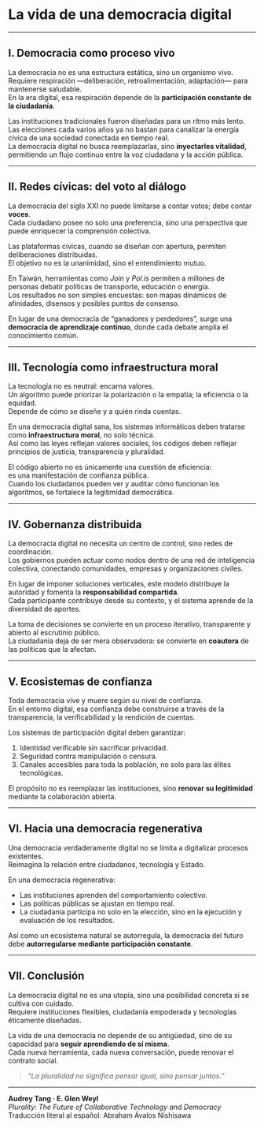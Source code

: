 # La vida de una democracia digital

---

## I. Democracia como proceso vivo

La democracia no es una estructura estática, sino un organismo vivo.  
Requiere respiración —deliberación, retroalimentación, adaptación— para mantenerse saludable.  
En la era digital, esa respiración depende de la **participación constante de la ciudadanía**.

Las instituciones tradicionales fueron diseñadas para un ritmo más lento.  
Las elecciones cada varios años ya no bastan para canalizar la energía cívica de una sociedad conectada en tiempo real.  
La democracia digital no busca reemplazarlas, sino **inyectarles vitalidad**, permitiendo un flujo continuo entre la voz ciudadana y la acción pública.

---

## II. Redes cívicas: del voto al diálogo

La democracia del siglo XXI no puede limitarse a contar votos; debe contar **voces**.  
Cada ciudadano posee no solo una preferencia, sino una perspectiva que puede enriquecer la comprensión colectiva.

Las plataformas cívicas, cuando se diseñan con apertura, permiten deliberaciones distribuidas.  
El objetivo no es la unanimidad, sino el entendimiento mutuo.

En Taiwán, herramientas como *Join* y *Pol.is* permiten a millones de personas debatir políticas de transporte, educación o energía.  
Los resultados no son simples encuestas: son mapas dinámicos de afinidades, disensos y posibles puntos de consenso.

En lugar de una democracia de “ganadores y perdedores”, surge una **democracia de aprendizaje continuo**, donde cada debate amplía el conocimiento común.

---

## III. Tecnología como infraestructura moral

La tecnología no es neutral: encarna valores.  
Un algoritmo puede priorizar la polarización o la empatía; la eficiencia o la equidad.  
Depende de cómo se diseñe y a quién rinda cuentas.

En una democracia digital sana, los sistemas informáticos deben tratarse como **infraestructura moral**, no solo técnica.  
Así como las leyes reflejan valores sociales, los códigos deben reflejar principios de justicia, transparencia y pluralidad.

El código abierto no es únicamente una cuestión de eficiencia:  
es una manifestación de confianza pública.  
Cuando los ciudadanos pueden ver y auditar cómo funcionan los algoritmos, se fortalece la legitimidad democrática.

---

## IV. Gobernanza distribuida

La democracia digital no necesita un centro de control, sino redes de coordinación.  
Los gobiernos pueden actuar como nodos dentro de una red de inteligencia colectiva, conectando comunidades, empresas y organizaciones civiles.

En lugar de imponer soluciones verticales, este modelo distribuye la autoridad y fomenta la **responsabilidad compartida**.  
Cada participante contribuye desde su contexto, y el sistema aprende de la diversidad de aportes.

La toma de decisiones se convierte en un proceso iterativo, transparente y abierto al escrutinio público.  
La ciudadanía deja de ser mera observadora: se convierte en **coautora** de las políticas que la afectan.

---

## V. Ecosistemas de confianza

Toda democracia vive y muere según su nivel de confianza.  
En el entorno digital, esa confianza debe construirse a través de la transparencia, la verificabilidad y la rendición de cuentas.

Los sistemas de participación digital deben garantizar:
1. Identidad verificable sin sacrificar privacidad.  
2. Seguridad contra manipulación o censura.  
3. Canales accesibles para toda la población, no solo para las élites tecnológicas.

El propósito no es reemplazar las instituciones, sino **renovar su legitimidad** mediante la colaboración abierta.

---

## VI. Hacia una democracia regenerativa

Una democracia verdaderamente digital no se limita a digitalizar procesos existentes.  
Reimagina la relación entre ciudadanos, tecnología y Estado.

En una democracia regenerativa:
- Las instituciones aprenden del comportamiento colectivo.  
- Las políticas públicas se ajustan en tiempo real.  
- La ciudadanía participa no solo en la elección, sino en la ejecución y evaluación de los resultados.

Así como un ecosistema natural se autorregula, la democracia del futuro debe **autorregularse mediante participación constante**.

---

## VII. Conclusión

La democracia digital no es una utopía, sino una posibilidad concreta si se cultiva con cuidado.  
Requiere instituciones flexibles, ciudadanía empoderada y tecnologías éticamente diseñadas.

La vida de una democracia no depende de su antigüedad, sino de su capacidad para **seguir aprendiendo de sí misma**.  
Cada nueva herramienta, cada nueva conversación, puede renovar el contrato social.

> *“La pluralidad no significa pensar igual, sino pensar juntos.”*

---

**Audrey Tang · E. Glen Weyl**  
*Plurality: The Future of Collaborative Technology and Democracy*  
Traducción literal al español: Abraham Ávalos Nishisawa
